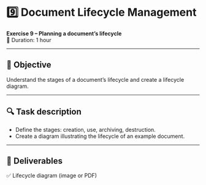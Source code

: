 # 9️⃣ Document Lifecycle Management

**Exercise 9 – Planning a document’s lifecycle**  
📅 Duration: 1 hour

---

## 🎯 Objective

Understand the stages of a document’s lifecycle and create a lifecycle diagram.

---

## 🔍 Task description

- Define the stages: creation, use, archiving, destruction.
- Create a diagram illustrating the lifecycle of an example document.

---

## 📄 Deliverables

✅ Lifecycle diagram (image or PDF)